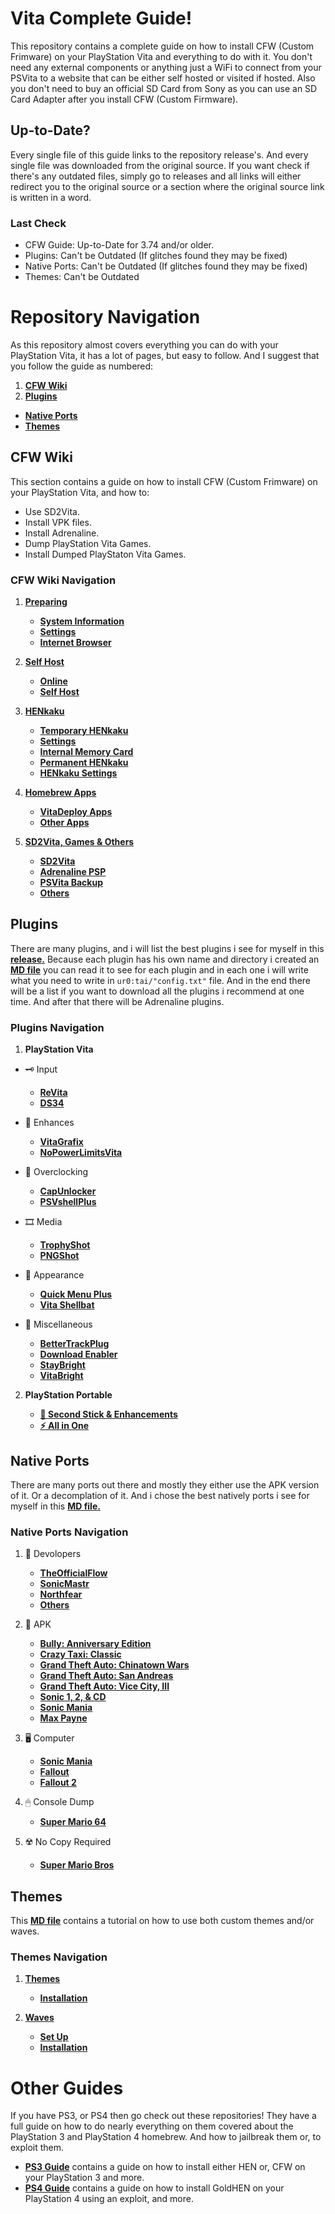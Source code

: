 # Vita Complete Guide!

This repository contains a complete guide on how to install CFW (Custom Frimware) on your PlayStation Vita and everything to do with it. You don't need any external components or anything just a WiFi to connect from your PSVita to a website that can be either self hosted or visited if hosted. Also you don't need to buy an official SD Card from Sony as you can use an SD Card Adapter after you install CFW (Custom Firmware).

## Up-to-Date?

Every single file of this guide links to the repository release's. And every single file was downloaded from the original source. If you want check if there's any outdated files, simply go to releases and all links will either redirect you to the original source or a section where the original source link is written in a word.

### Last Check

- CFW Guide: Up-to-Date for 3.74 and/or older.
- Plugins: Can't be Outdated (If glitches found they may be fixed)
- Native Ports: Can't be Outdated (If glitches found they may be fixed)
- Themes: Can't be Outdated

# Repository Navigation

As this repository almost covers everything you can do with your PlayStation Vita, it has a lot of pages, but easy to follow. And I suggest that you follow the guide as numbered:

1. **[CFW Wiki](https://github.com/ZHassanQ/PSVita-Guide/#cfw-wiki)**
2. **[Plugins](https://github.com/ZHassanQ/PSVita-Guide/#plugins)**
- **[Native Ports](https://github.com/ZHassanQ/PSVita-Guide/#native-ports)**
- **[Themes](https://github.com/ZHassanQ/PSVita-Guide/#themes)**

## CFW Wiki

This section contains a guide on how to install CFW (Custom Frimware) on your PlayStation Vita, and how to:

- Use SD2Vita.
- Install VPK files.
- Install Adrenaline.
- Dump PlayStation Vita Games.
- Install Dumped PlayStaton Vita Games.

### CFW Wiki Navigation

1. **[Preparing](https://github.com/ZHassanQ/PSVita-Guide/wiki/1.-Preparing)**
   
    - **[System Information](https://github.com/ZHassanQ/PSVita-Guide/wiki/1.-Preparing#system-information)**
    - **[Settings](https://github.com/ZHassanQ/PSVita-Guide/wiki/1.-Preparing#settings)**
    - **[Internet Browser](https://github.com/ZHassanQ/PSVita-Guide/wiki/1.-Preparing#internet-browser)**
  
      
2. **[Self Host](https://github.com/ZHassanQ/PSVita-Guide/wiki/2.-Self-Host)**
   
    - **[Online](https://github.com/ZHassanQ/PSVita-Guide/wiki/2.-Self-Host#online)**
    - **[Self Host](https://github.com/ZHassanQ/PSVita-Guide/wiki/2.-Self-Host#self-host)**
  
      
3. **[HENkaku](https://github.com/ZHassanQ/PSVita-Guide/wiki/3.-HENkaku)**
   
    - **[Temporary HENkaku](https://github.com/ZHassanQ/PSVita-Guide/wiki/3.-HENkaku#temporary-henkaku)**
    - **[Settings](https://github.com/ZHassanQ/PSVita-Guide/wiki/3.-HENkaku#settings)**
    - **[Internal Memory Card](https://github.com/ZHassanQ/PSVita-Guide/wiki/3.-HENkaku#internal-memory-card)**
    - **[Permanent HENkaku](https://github.com/ZHassanQ/PSVita-Guide/wiki/3.-HENkaku#permanent-henkaku)**
    - **[HENkaku Settings](https://github.com/ZHassanQ/PSVita-Guide/wiki/3.-HENkaku#henkaku-settings)**
  
      
4. **[Homebrew Apps](https://github.com/ZHassanQ/PSVita-Guide/wiki/4.-Homebrew-Apps)**
   
    - **[VitaDeploy Apps](https://github.com/ZHassanQ/PSVita-Guide/wiki/4.-Homebrew-Apps-&-Plugins#vitadeploy-apps)**
    - **[Other Apps](https://github.com/ZHassanQ/PSVita-Guide/wiki/4.-Homebrew-Apps-&-Plugins#other-apps)**
  
      
5. **[SD2Vita, Games & Others](https://github.com/ZHassanQ/PSVita-Guide/wiki/5.-SD2Vita,-PSP,-PSVita-&-Others)**
   
    - **[SD2Vita](https://github.com/ZHassanQ/PSVita-Guide/wiki/5.-SD2Vita,-PSP,-PSVita-&-Others#sd2vita)**
    - **[Adrenaline PSP](https://github.com/ZHassanQ/PSVita-Guide/wiki/5.-SD2Vita,-PSP,-PSVita-&-Others#adrenaline-psp)**
    - **[PSVita Backup](https://github.com/ZHassanQ/PSVita-Guide/wiki/5.-SD2Vita,-PSP,-PSVita-&-Others#psvita-backup)**
    - **[Others](https://github.com/ZHassanQ/PSVita-Guide/wiki/5.-SD2Vita,-PSP,-PSVita-&-Others#others)**


## Plugins

There are many plugins, and i will list the best plugins i see for myself in this **[release.](https://github.com/ZHassanQ/PSVita-Guide/releases/tag/PRX)** Because each plugin has his own name and directory i created an **[MD file](https://github.com/ZHassanQ/PSVita-Guide/blob/main/Plugins.md)** you can read it to see for each plugin and in each one i will write what you need to write in `ur0:tai/"config.txt"` file. And in the end there will be a list if you want to download all the plugins i recommend at one time. And after that there will be Adrenaline plugins.
  
### Plugins Navigation
  
1. **PlayStation Vita**
- 🗝 Input
  
  - **[ReVita](https://github.com/ZHassanQ/PSVita-Guide/blob/main/Plugins.md#-1-revita)**
  - **[DS34](https://github.com/ZHassanQ/PSVita-Guide/blob/main/Plugins.md#-2-ds34vita--ds34motion)**
 
    
- 🔆 Enhances
  
  - **[VitaGrafix](https://github.com/ZHassanQ/PSVita-Guide/blob/main/Plugins.md#-3-vitagrafix)**
  - **[NoPowerLimitsVita](https://github.com/ZHassanQ/PSVita-Guide/blob/main/Plugins.md#-4-nopowerlimitsvita)**
 
    
- 🚀 Overclocking
  
  - **[CapUnlocker](https://github.com/ZHassanQ/PSVita-Guide/blob/main/Plugins.md#-5-CapUnlocker)**
  - **[PSVshellPlus](https://github.com/ZHassanQ/PSVita-Guide/blob/main/Plugins.md#-6-psvshellplus)**
 
    
- 🎞️ Media
  
  - **[TrophyShot](https://github.com/ZHassanQ/PSVita-Guide/blob/main/Plugins.md#%EF%B8%8F-7-trophyshot)**
  - **[PNGShot](https://github.com/ZHassanQ/PSVita-Guide/blob/main/Plugins.md#%EF%B8%8F-8-pngshot)**
 
    
- 🎨 Appearance
  
  - **[Quick Menu Plus](https://github.com/ZHassanQ/PSVita-Guide/blob/main/Plugins.md#-9-quick-menu-plus)**
  - **[Vita Shellbat](https://github.com/ZHassanQ/PSVita-Guide/blob/main/Plugins.md#-x-vita-shellbat)**
 
    
- 🍂 Miscellaneous
  
  - **[BetterTrackPlug](https://github.com/ZHassanQ/PSVita-Guide/blob/main/Plugins.md#-xi-bettertrackplug)**
  - **[Download Enabler](https://github.com/ZHassanQ/PSVita-Guide/blob/main/Plugins.md#-xii-vita-shellbat)**
  - **[StayBright](https://github.com/ZHassanQ/PSVita-Guide/blob/main/Plugins.md#-xiii-staybright)**
  - **[VitaBright](https://github.com/ZHassanQ/PSVita-Guide/blob/main/Plugins.md#-xiv-vita-shellbat)**

    
2. **PlayStation Portable**
   
    - **[💎 Second Stick & Enhancements](https://github.com/ZHassanQ/PSVita-Guide/blob/main/Plugins.md#xvi-psp-plugins-second-stick--enhancements)**
    - **[⚡️ All in One](https://github.com/ZHassanQ/PSVita-Guide/blob/main/Plugins.md#%EF%B8%8F-xvii-all-in-one-psp)**


## Native Ports

There are many ports out there and mostly they either use the APK version of it. Or a decomplation of it. And i chose the best natively ports i see for myself in this **[MD file.](https://github.com/ZHassanQ/PSVita-Guide/blob/main/Native-Ports.md)**
 
### Native Ports Navigation

1. 🔧 Devolopers
   
   - **[TheOfficialFlow](https://github.com/ZHassanQ/PSVita-Guide/blob/main/Native-Ports.md#-theofficialflow-ports)**
   - **[SonicMastr](https://github.com/ZHassanQ/PSVita-Guide/blob/main/Native-Ports.md#-sonicmastr-ports)**
   - **[Northfear](https://github.com/ZHassanQ/PSVita-Guide/blob/main/Native-Ports.md#-northfear-ports)**
   - **[Others](https://github.com/ZHassanQ/PSVita-Guide/blob/main/Native-Ports.md#-others)**
  
     
2. 👾 APK
   
   - **[Bully: Anniversary Edition](https://github.com/ZHassanQ/PSVita-Guide/blob/main/Native-Ports.md#-bully-anniversary-edition)**
   - **[Crazy Taxi: Classic](https://github.com/ZHassanQ/PSVita-Guide/blob/main/Native-Ports.md#-crazy-taxi-classic)**
   - **[Grand Theft Auto: Chinatown Wars](https://github.com/ZHassanQ/PSVita-Guide/blob/main/Native-Ports.md#-grand-theft-auto-chinatown-wars)**
   - **[Grand Theft Auto: San Andreas](https://github.com/ZHassanQ/PSVita-Guide/blob/main/Native-Ports.md#-grand-theft-auto-san-andreas)**
   - **[Grand Theft Auto: Vice City, III](https://github.com/ZHassanQ/PSVita-Guide/blob/main/Native-Ports.md#grand-theft-auto-vice-city-iii)**
   - **[Sonic 1, 2, & CD](https://github.com/ZHassanQ/PSVita-Guide/blob/main/Native-Ports.md#-sonic-1-2--CD)**
   - **[Sonic Mania](https://github.com/ZHassanQ/PSVita-Guide/blob/main/Native-Ports.md#%EF%B8%8F--sonic-mania)**
   - **[Max Payne](https://github.com/ZHassanQ/PSVita-Guide/blob/main/Native-Ports.md#-max-payne)**
  
     
3. 🖥️ Computer
   
   - **[Sonic Mania](https://github.com/ZHassanQ/PSVita-Guide/blob/main/Native-Ports.md#%EF%B8%8F--sonic-mania)**
   - **[Fallout](https://github.com/ZHassanQ/PSVita-Guide/blob/main/Native-Ports.md#%EF%B8%8F-fallout)**
   - **[Fallout 2](https://github.com/ZHassanQ/PSVita-Guide/blob/main/Native-Ports.md#%EF%B8%8F-fallout-2)**
  
     
4. 🖱 Console Dump
   
   - **[Super Mario 64](https://github.com/ZHassanQ/PSVita-Guide/blob/main/Native-Ports.md#-super-mario-64)**
  
     
5. ☢️ No Copy Required
   
   - **[Super Mario Bros](https://github.com/ZHassanQ/PSVita-Guide/blob/main/Native-Ports.md#-super-mario-bros)**


## Themes

This **[MD file](https://github.com/ZHassanQ/PSVita-Guide/blob/main/Themes-Waves.md)** contains a tutorial on how to use both custom themes and/or waves.


### Themes Navigation

1. **[Themes](https://github.com/ZHassanQ/PSVita-Guide/blob/main/Themes-Waves.md#themes)**
   - **[Installation](https://github.com/ZHassanQ/PSVita-Guide/blob/main/Themes-Waves.md#installation)**

2. **[Waves](https://github.com/ZHassanQ/PSVita-Guide/blob/main/Themes-Waves.md#waves)**
   - **[Set Up](https://github.com/ZHassanQ/PSVita-Guide/blob/main/Themes-Waves.md#set-up)**
   - **[Installation](https://github.com/ZHassanQ/PSVita-Guide/blob/main/Themes-Waves.md#installation-1)**


# Other Guides

If you have PS3, or PS4 then go check out these repositories! They have a full guide on how to do nearly everything on them covered about the PlayStation 3 and PlayStation 4 homebrew. And how to jailbreak them or, to exploit them.

- **[PS3 Guide](https://github.com/ZHassanQ/PS3-Guide)** contains a guide on how to install either HEN or, CFW on your PlayStation 3 and more.
- **[PS4 Guide](https://github.com/ZHassanQ/PS4-Guide)** contains a guide on how to install GoldHEN on your PlayStation 4 using an exploit, and more.